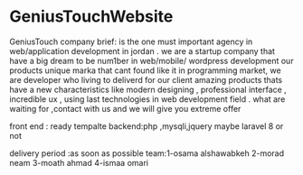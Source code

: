 # GeniusTouchWebsite
GeniusTouch company brief: is the one must important agency in web/application development in jordan . 
we are a startup company that have a big dream to be num1ber in web/mobile/ wordpress development 
our products unique marka that cant found like it in programming market, we are developer who living to deliverd for our client amazing products thats  have a new characteristics like modern designing , professional interface , incredible ux , using last technologies in web development  field .
what are waiting for ,contact with us and we  will give you extreme offer

front end : ready tempalte 
backend:php ,mysqli,jquery maybe laravel 8 or not

delivery period :as soon as possible
team:1-osama alshawabkeh 2-morad neam 3-moath ahmad 4-ismaa omari

